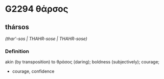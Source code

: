 # G2294 θάρσος

## thársos

_(thar'-sos | THAHR-sose | THAHR-sose)_

### Definition

akin (by transposition) to θράσος (daring); boldness (subjectively); courage; 

- courage, confidence
